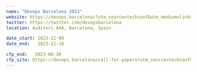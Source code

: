 ```yaml
---
name: "Devops Barcelona 2023"
website: https://devops.barcelona/?utm_source=techconf&utm_medium=link&utm_campaign=devops-barcelona-2023&utm_id=devops-barcelona-2023
twitter: https://twitter.com/devopsbarcelona
location: Auditori AXA, Barcelona, Spain

date_start: 2023-11-09
date_end:   2023-11-10

cfp_end:   2023-06-30
cfp_site: https://devops.barcelona/call-for-papers?utm_source=techconf&utm_medium=link&utm_campaign=devops-barcelona-2023&utm_id=devops-barcelona-2023
---
```


